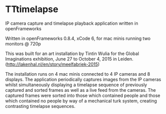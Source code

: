 # TTtimelapse
IP camera capture and timelapse playback application written in openFrameworks

Written in openFrameworks 0.8.4, xCode 6, for mac minis running two monitors @ 720p

This was built for an art installation by Tintin Wulia for the Global Imaginations exhibition, June 27 to October 4, 2015 in Leiden.  (http://lakenhal.nl/en/story/meelfabriek-2015)

The installation runs on 4 mac minis connected to 4 IP cameras and 8 displays.  The application periodically captures images from the IP cameras whilst simultaneously displaying a timelapse sequence of previously captured and sorted frames as well as a live feed from the cameras.
The captured frames were sorted into those which contained people and those which contained no people by way of a mechanical turk system, creating contrasting timelapse sequences.
